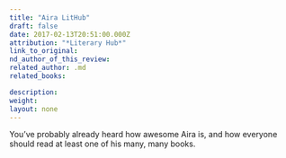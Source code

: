 ```yaml
---
title: "Aira LitHub"
draft: false
date: 2017-02-13T20:51:00.000Z
attribution: "*Literary Hub*"
link_to_original:
nd_author_of_this_review:
related_author: .md
related_books:

description:
weight:
layout: none
---
```

You’ve probably already heard how awesome Aira is, and how everyone should read at least one of his many, many books.

